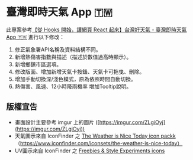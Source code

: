 # 臺灣即時天氣 App 🇹🇼
此專案參考[【從 Hooks 開始，讓網頁 React 起來】台灣好天氣 - 臺灣即時天氣 App 🇹🇼](https://github.com/pjchender/learn-react-from-hook-realtime-weather-app/tree/main#readme)
進行以下修改：
  1. 修正氣象署API名稱及資料結構不同。
  8. 新增熱傷害指數與描述（描述於數值過高時顯示）。
  7. 新增鄉鎮市區選項。
  2. 修改版面、增加新增天氣卡按鈕、天氣卡可拖曳、刪除。
  3. 增加手動切換深/淺色模式，原為依照時間自動切換。
  9. 熱傷害、風速、12小時降雨機率 增加Tooltip說明。

## 版權宣告

- 畫面設計主要參考 imgur 上的圖片 ([https://imgur.com/ZLgiOyj](https://imgur.com/ZLgiOyj))
- 天氣圖示來自 IconFinder 之 [ The Weather is Nice Today icon packk ](https://www.iconfinder.com/iconsets/the-weather-is-nice-today)（https://www.iconfinder.com/iconsets/the-weather-is-nice-today）
- UV圖示來自 IconFinder 之 [Freebies & Style Experiments icons](https://www.iconfinder.com/search/icons?family=style-experiment)
